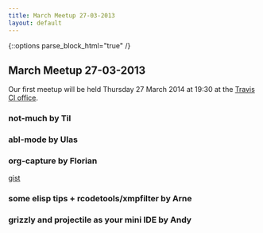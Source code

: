 ```yaml
---
title: March Meetup 27-03-2013
layout: default
---
```


{::options parse_block_html="true" /}

<section id="above-fold"><div class="row">

## March Meetup 27-03-2013

</div></section>

<section id="below-fold"><div class="row">

Our first meetup will be held Thursday 27 March 2014 at 19:30 at the [Travis CI office](https://gist.github.com/svenfuchs/5364262).

</div></section>

<section id="end-fold"><div class="row">

### not-much by Til

<script src="https://gist.github.com/til/9724904.js"></script>

### abl-mode by Ulas

<script src="https://gist.github.com/afroisalreadyinu/9755414.js"></script>

### org-capture by Florian

[gist](https://gist.github.com/febeling/9808734)

### some elisp tips + rcodetools/xmpfilter by Arne

<script src="https://gist.github.com/plexus/64076671a7723bf6a441.js"></script>

### grizzly and projectile as your mini IDE by Andy

<script src="https://gist.github.com/pxlpnk/9791469.js"></script>

</div></section>
